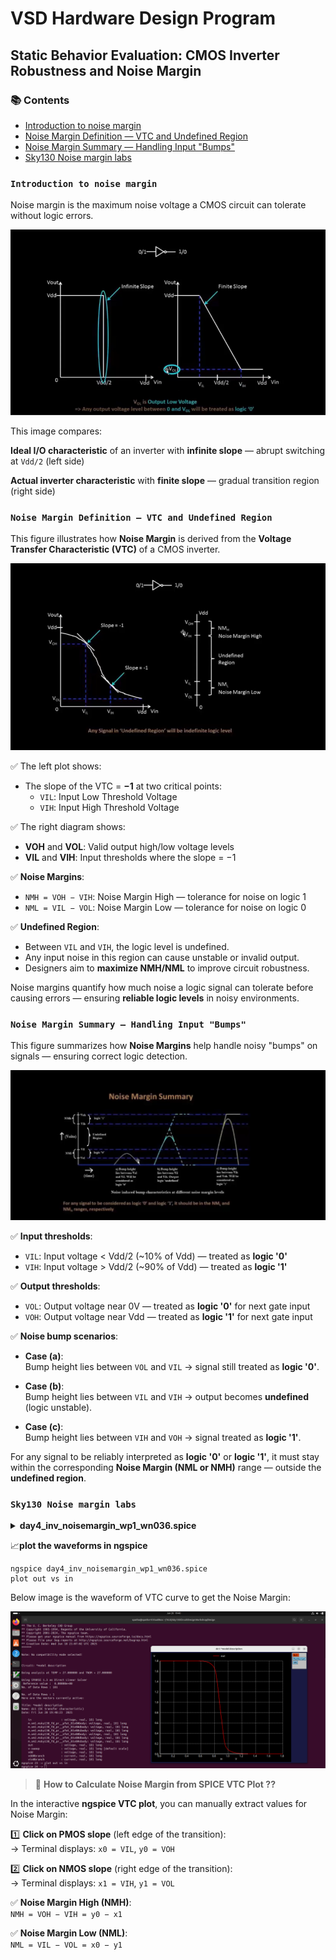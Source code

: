 # VSD Hardware Design Program

## Static Behavior Evaluation: CMOS Inverter Robustness and Noise Margin

### 📚 Contents

- [Introduction to noise margin](#introduction-to-noise-margin)
- [Noise Margin Definition — VTC and Undefined Region](#noise-margin-definition--vtc-and-undefined-region)
- [Noise Margin Summary — Handling Input "Bumps"](#noise-margin-summary--handling-input-bumps)
- [Sky130 Noise margin labs](#sky130-noise-margin-labs)
  
### `Introduction to noise margin`

Noise margin is the maximum noise voltage a CMOS circuit can tolerate without logic errors.

![Alt Text](Images/1.png)

This image compares:

**Ideal I/O characteristic** of an inverter with **infinite slope** — abrupt switching at `Vdd/2` (left side)

**Actual inverter characteristic** with **finite slope** — gradual transition region (right side)

### `Noise Margin Definition — VTC and Undefined Region`

This figure illustrates how **Noise Margin** is derived from the **Voltage Transfer Characteristic (VTC)** of a CMOS inverter.

![Alt Text](Images/2.png)

✅ The left plot shows:

- The slope of the VTC = **−1** at two critical points:
  - `VIL`: Input Low Threshold Voltage
  - `VIH`: Input High Threshold Voltage

✅ The right diagram shows:

- **VOH** and **VOL**: Valid output high/low voltage levels
- **VIL** and **VIH**: Input thresholds where the slope = −1

✅ **Noise Margins**:

- `NMH = VOH − VIH`: Noise Margin High — tolerance for noise on logic 1
- `NML = VIL − VOL`: Noise Margin Low — tolerance for noise on logic 0

✅ **Undefined Region**:

- Between `VIL` and `VIH`, the logic level is undefined.
- Any input noise in this region can cause unstable or invalid output.
- Designers aim to **maximize NMH/NML** to improve circuit robustness.

 Noise margins quantify how much noise a logic signal can tolerate before causing errors — ensuring **reliable logic levels** in noisy environments.

### `Noise Margin Summary — Handling Input "Bumps"`

This figure summarizes how **Noise Margins** help handle noisy "bumps" on signals — ensuring correct logic detection.

![Alt Text](Images/3.png)

✅ **Input thresholds**:

- `VIL`: Input voltage < Vdd/2 (~10% of Vdd) — treated as **logic '0'**
- `VIH`: Input voltage > Vdd/2 (~90% of Vdd) — treated as **logic '1'**

✅ **Output thresholds**:

- `VOL`: Output voltage near 0V — treated as **logic '0'** for next gate input
- `VOH`: Output voltage near Vdd — treated as **logic '1'** for next gate input

✅ **Noise bump scenarios**:

- **Case (a)**:  
  Bump height lies between `VOL` and `VIL` → signal still treated as **logic '0'**.
  
- **Case (b)**:  
  Bump height lies between `VIL` and `VIH` → output becomes **undefined** (logic unstable).
  
- **Case (c)**:  
  Bump height lies between `VIH` and `VOH` → signal treated as **logic '1'**.

For any signal to be reliably interpreted as **logic '0'** or **logic '1'**, it must stay within the corresponding **Noise Margin (NML or NMH)** range — outside the **undefined region**.

### `Sky130 Noise margin labs`

<details> <summary><strong>day4_inv_noisemargin_wp1_wn036.spice </strong></summary>

```
*Model Description
.param temp=27


*Including sky130 library files
.lib "sky130_fd_pr/models/sky130.lib.spice" tt


*Netlist Description


XM1 out in vdd vdd sky130_fd_pr__pfet_01v8 w=1 l=0.15
XM2 out in 0 0 sky130_fd_pr__nfet_01v8 w=0.36 l=0.15


Cload out 0 50fF

Vdd vdd 0 1.8V
Vin in 0 1.8V

*simulation commands

.op

.dc Vin 0 1.8 0.01

.control
run
setplot dc1
display
.endc

.end
```
</details>

📈**plot the waveforms in ngspice**

```shell
ngspice day4_inv_noisemargin_wp1_wn036.spice
plot out vs in
```

Below image is the waveform of VTC curve to get the Noise Margin:

![Alt Text](Images/4.png)

>🤔 **How to Calculate Noise Margin from SPICE VTC Plot ??**

In the interactive **ngspice VTC plot**, you can manually extract values for Noise Margin:

1️⃣ **Click on PMOS slope** (left edge of the transition):  
→ Terminal displays: `x0 = VIL`, `y0 = VOH`

2️⃣ **Click on NMOS slope** (right edge of the transition):  
→ Terminal displays: `x1 = VIH`, `y1 = VOL`


✅ **Noise Margin High (NMH)**:  
`NMH = VOH − VIH = y0 − x1`

✅ **Noise Margin Low (NML)**:  
`NML = VIL − VOL = x0 − y1`
